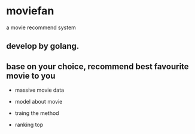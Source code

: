 # moviefan
a movie recommend system 

## develop by golang.

## base on your choice, recommend best favourite movie to you 


- massive movie data

- model about movie

- traing the method

- ranking top

